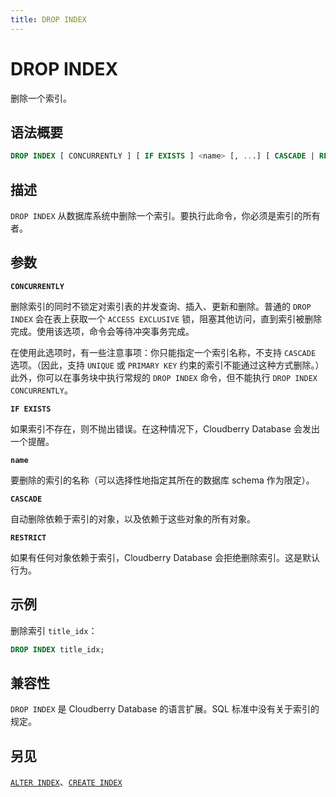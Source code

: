 ```yaml
---
title: DROP INDEX
---
```


# DROP INDEX

删除一个索引。

## 语法概要

```sql
DROP INDEX [ CONCURRENTLY ] [ IF EXISTS ] <name> [, ...] [ CASCADE | RESTRICT ]
```

## 描述

`DROP INDEX` 从数据库系统中删除一个索引。要执行此命令，你必须是索引的所有者。

## 参数

**`CONCURRENTLY`**

删除索引的同时不锁定对索引表的并发查询、插入、更新和删除。普通的 `DROP INDEX` 会在表上获取一个 `ACCESS EXCLUSIVE` 锁，阻塞其他访问，直到索引被删除完成。使用该选项，命令会等待冲突事务完成。

在使用此选项时，有一些注意事项：你只能指定一个索引名称，不支持 `CASCADE` 选项。（因此，支持 `UNIQUE` 或 `PRIMARY KEY` 约束的索引不能通过这种方式删除。）此外，你可以在事务块中执行常规的 `DROP INDEX` 命令，但不能执行 `DROP INDEX CONCURRENTLY`。

**`IF EXISTS`**

如果索引不存在，则不抛出错误。在这种情况下，Cloudberry Database 会发出一个提醒。

**`name`**

要删除的索引的名称（可以选择性地指定其所在的数据库 schema 作为限定）。

**`CASCADE`**

自动删除依赖于索引的对象，以及依赖于这些对象的所有对象。

**`RESTRICT`**

如果有任何对象依赖于索引，Cloudberry Database 会拒绝删除索引。这是默认行为。

## 示例

删除索引 `title_idx`：

```sql
DROP INDEX title_idx;
```

## 兼容性

`DROP INDEX` 是 Cloudberry Database 的语言扩展。SQL 标准中没有关于索引的规定。

## 另见

[`ALTER INDEX`](https://github.com/cloudberrydb/cloudberrydb-site/blob/cbdb-doc-validation/docs/sql-stmts/alter-index.md)、[`CREATE INDEX`](/i18n/zh/docusaurus-plugin-content-docs/current/sql-stmts/create-index.md)

